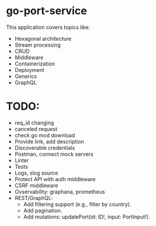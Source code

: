 # go-port-service
This application covers topics like:
- Hexagonal architecture
- Stream processing
- CRUD
- Middleware
- Containerization
- Deployment
- Generics
- GraphQL

# TODO:
- req_id changing
- canceled request
- check go mod download
- Provide link, add description
- Discoverable credentials
- Postman, connect mock servers
- Linter
- Tests
- Logs, slog source
- Protect API with auth middleware
- CSRF middleware
- Ovservability: graphana, prometheus
- REST/GraphQL:
    - Add filtering support (e.g., filter by country).
    - Add pagination.
    - Add mutations: updatePort(id: ID!, input: PortInput!).
